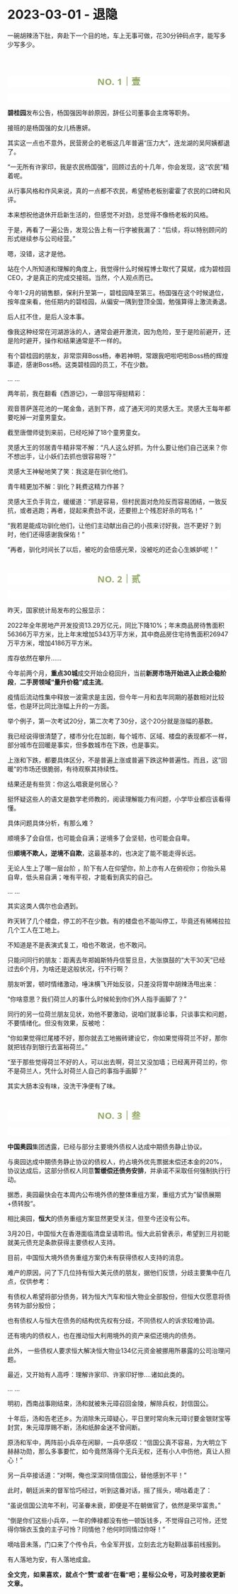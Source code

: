 # 2023-03-01 - 退隐

<p style="visibility: visible;">一碗胡辣汤下肚，奔赴下一个目的地，车上无事可做，花30分钟码点字，能写多少写多少。</p><p style="visibility: visible;"><br style="visibility: visible;"><br style="visibility: visible;"></p><p style="outline: 0px;max-width: 100%;color: rgb(34, 34, 34);letter-spacing: 0.544px;white-space: normal;font-family: -apple-system-font, system-ui, &quot;Helvetica Neue&quot;, &quot;PingFang SC&quot;, &quot;Hiragino Sans GB&quot;, &quot;Microsoft YaHei UI&quot;, &quot;Microsoft YaHei&quot;, Arial, sans-serif;background-color: rgb(255, 255, 255);text-align: center;visibility: visible;box-sizing: border-box !important;overflow-wrap: break-word !important;"><span style="outline: 0px;max-width: 100%;font-weight: bold;line-height: 25px;color: rgb(149, 169, 103);font-size: 20px;visibility: visible;box-sizing: border-box !important;overflow-wrap: break-word !important;">NO. 1｜壹</span></p><p style="outline: 0px;max-width: 100%;color: rgb(34, 34, 34);letter-spacing: 0.544px;white-space: normal;font-family: -apple-system-font, system-ui, &quot;Helvetica Neue&quot;, &quot;PingFang SC&quot;, &quot;Hiragino Sans GB&quot;, &quot;Microsoft YaHei UI&quot;, &quot;Microsoft YaHei&quot;, Arial, sans-serif;background-color: rgb(255, 255, 255);text-align: center;visibility: visible;box-sizing: border-box !important;overflow-wrap: break-word !important;"><br style="outline: 0px;max-width: 100%;visibility: visible;box-sizing: border-box !important;overflow-wrap: break-word !important;"></p><p style="visibility: visible;"><strong style="visibility: visible;">碧桂园</strong>发布公告，杨国强因年龄原因，辞任公司董事会主席等职务。<br style="visibility: visible;"></p><p style="visibility: visible;">接班的是杨国强的女儿杨惠妍。</p><p style="visibility: visible;">其实这一点也不意外，民营房企的老板这几年普遍“压力大”，连龙湖的吴阿姨都退了。</p><p style="visibility: visible;">“一无所有许家印，我是农民杨国强”，回顾过去的十几年，你会发现，这“农民”精着呢。</p><p style="visibility: visible;">从行事风格和作风来说，真的一点都不农民，希望杨老板别霍霍了农民的口碑和风评。<br style="visibility: visible;"></p><p style="visibility: visible;">本来想祝他退休开启新生活的，但感觉不对劲，总觉得不像杨老板的风格。</p><p style="visibility: visible;">于是，再看了一遍公告，发现公告上有一行字被我漏了：“后续，将以特别顾问的形式继续参与公司经营。”</p><p style="visibility: visible;">嗯，没错，这才是他。</p><p style="visibility: visible;">站在个人所知道和理解的角度上，我觉得什么时候程博士取代了莫斌，成为碧桂园CEO，才是真正的完成交接班。当然，个人观点而已。</p><p style="visibility: visible;">今年1-2月的销售额，保利升至第一，碧桂园降至第三。杨国强在这个时候退位，按年度来看，他任期内的碧桂园，从偏安一隅到登顶全国，勉强算得上激流勇退。</p><p style="visibility: visible;">后人扛不住，是后人没本事。</p><p style="visibility: visible;">像我这种经常在河湖游泳的人，通常会避开激流，因为危险，至于是险前避开，还是险时避开，操作和结果通常是不一样的。<br style="visibility: visible;"></p><p style="visibility: visible;">有个碧桂园的朋友，非常崇拜Boss杨，奉若神明，常跟我吧啦吧啦Boss杨的辉煌事迹，感谢Boss杨。这类碧桂园的员工，不在少数。</p><p style="visibility: visible;">... ...<br style="visibility: visible;"></p><p>两年前，我在翻看《西游记》，一章回写得挺精彩：</p><p>观音菩萨莲花池的一尾金鱼，逃到下界，成了通天河的灵感大王。灵感大王每年都要吃掉一对童男童女。<br></p><p>截至唐僧师徒到来前，已经吃掉了18个童男童女。<br></p><p>灵感大王的邻居青牛精非常不解：“凡人这么好抓，为什么要让他们自己送来？你不想出手，让小妖们去抓也很容易呀？”<br></p><p>灵感大王神秘地笑了笑：我这是在驯化他们。<br></p><p>青牛精更加不解：驯化？耗费这精力作甚？<br></p><p>灵感大王负手背立，缓缓道：“抓是容易，但村民面对危险反而容易团结，一致反抗，或者逃跑；再者，捉起来费劲不说，还要担上个残忍好杀的骂名！”</p><p>“我若是能成功驯化他们，让他们主动献出自己的小孩来讨好我，岂不更好？到时，他们还得感谢我保佑！”</p><p>“再者，驯化时间长了以后，被吃的会倍感光荣，没被吃的还会心生嫉妒呢！”<br></p><p><br></p><p style="outline: 0px;max-width: 100%;color: rgb(34, 34, 34);letter-spacing: 0.544px;white-space: normal;font-family: -apple-system-font, system-ui, &quot;Helvetica Neue&quot;, &quot;PingFang SC&quot;, &quot;Hiragino Sans GB&quot;, &quot;Microsoft YaHei UI&quot;, &quot;Microsoft YaHei&quot;, Arial, sans-serif;background-color: rgb(255, 255, 255);text-align: center;visibility: visible;box-sizing: border-box !important;overflow-wrap: break-word !important;"><span style="outline: 0px;max-width: 100%;font-weight: bold;line-height: 25px;color: rgb(149, 169, 103);font-size: 20px;visibility: visible;box-sizing: border-box !important;overflow-wrap: break-word !important;">NO. 2｜贰</span></p><p style="outline: 0px;max-width: 100%;color: rgb(34, 34, 34);letter-spacing: 0.544px;white-space: normal;font-family: -apple-system-font, system-ui, &quot;Helvetica Neue&quot;, &quot;PingFang SC&quot;, &quot;Hiragino Sans GB&quot;, &quot;Microsoft YaHei UI&quot;, &quot;Microsoft YaHei&quot;, Arial, sans-serif;background-color: rgb(255, 255, 255);text-align: center;visibility: visible;box-sizing: border-box !important;overflow-wrap: break-word !important;"><br style="outline: 0px;max-width: 100%;visibility: visible;box-sizing: border-box !important;overflow-wrap: break-word !important;"></p><p>昨天，国家统计局发布的公报显示：</p><p>2022年全年房地产开发投资13.29万亿元，同比下降10%；年末商品房待售面积56366万平方米，比上年末增加5343万平方米，其中商品房住宅待售面积26947万平方米，增加4186万平方米。</p><p>库存依然在攀升......<br></p><p>今年前两个月，<strong>重点30城</strong>成交开始企稳回升，当前<strong>新房市场开始进入止跌企稳阶段</strong>，<strong>二手房领域“量升价稳”成主流</strong>。</p><p>疫情后流动性集中释放一波需求是主因，但今年一月和去年同期的基数相对比较低，也是环比同比涨幅上升的一方面。<br></p><p>举个例子，第一次考试20分，第二次考了30分，这个20分就是涨幅的基数。</p><p>我已经说得很清楚了，楼市分化在加剧，每个城市、区域、楼盘的表现都不一样，部分城市在回暖是事实，但多数城市在下跌，也是事实。</p><p>上涨和下跌，都要具体区分，不是普遍上涨或普遍下跌这种普遍性。而且，这”回暖“的市场还很脆弱，有待观察其持续性。<br></p><p>结果还是有些货：你这么唱衰是何居心？</p><p>挺怀疑这些人的语文是数学老师教的，阅读理解能力有问题，小学毕业都应该看得懂。</p><p>具体问题具体分析，有那么难？</p><p>顺境多了会自信，也可能会自满；逆境多了会坚韧，也可能会自卑。</p><p>但<strong>顺境不欺人，逆境不自欺</strong>，这最基本的，也决定了能不能走得长远。<br></p><p>无论人生上了哪一层台阶 ，阶下有人在仰望你，阶上亦有人在俯视你；你抬头易自卑，低头易自满；唯有平视，才能看到真实的自己。</p><p>... ...</p><p>其实这类人偶尔也会遇到。</p><p>昨天转了几个楼盘，停工的不在少数。有的楼盘也不能叫停工，毕竟还有稀稀拉拉几个工人在工地上。<br></p><p>不知道是不是表演式复工，咱也不敢说，也不敢问。</p><p>只能问同行的朋友：距离去年郑姆斯特丹信誓旦旦，大张旗鼓的“大干30天”已经过去6个月，为啥还是这般状况，行不行啊？</p><p>朋友听罢，顿时情绪激动，唾沫横飞开始反驳，只差没将胃中胡辣汤甩出来：<br></p><p>“你啥意思？我们荷兰人的事什么时候轮到你们外人指手画脚了？”</p><p>同行的另一位荷兰朋友见状，劝他不要激动，说咱们就事论事，只谈事实和问题，不要情绪化。但没有效果，反被呛：</p><p>“你如果觉得烂尾楼不好，那你就去工地搬砖建设它，你如果觉得荷兰不好，那你就把钱存到银行去富裕荷兰。”</p><p>“至于那些觉得荷兰不好的人，可以出去啊，荷兰又没加墙；已经离开荷兰的，你不是荷兰人，凭什么对荷兰人自己的事指手画脚？”</p><p>其实大肠本没有味，没洗干净便有了味。</p><p><br></p><p style="outline: 0px;max-width: 100%;color: rgb(34, 34, 34);letter-spacing: 0.544px;white-space: normal;font-family: -apple-system-font, system-ui, &quot;Helvetica Neue&quot;, &quot;PingFang SC&quot;, &quot;Hiragino Sans GB&quot;, &quot;Microsoft YaHei UI&quot;, &quot;Microsoft YaHei&quot;, Arial, sans-serif;background-color: rgb(255, 255, 255);text-align: center;visibility: visible;box-sizing: border-box !important;overflow-wrap: break-word !important;"><span style="outline: 0px;max-width: 100%;font-weight: bold;line-height: 25px;color: rgb(149, 169, 103);font-size: 20px;visibility: visible;box-sizing: border-box !important;overflow-wrap: break-word !important;">NO. 3｜叁</span></p><p style="outline: 0px;max-width: 100%;color: rgb(34, 34, 34);letter-spacing: 0.544px;white-space: normal;font-family: -apple-system-font, system-ui, &quot;Helvetica Neue&quot;, &quot;PingFang SC&quot;, &quot;Hiragino Sans GB&quot;, &quot;Microsoft YaHei UI&quot;, &quot;Microsoft YaHei&quot;, Arial, sans-serif;background-color: rgb(255, 255, 255);text-align: center;visibility: visible;box-sizing: border-box !important;overflow-wrap: break-word !important;"><br style="outline: 0px;max-width: 100%;visibility: visible;box-sizing: border-box !important;overflow-wrap: break-word !important;"></p><p><strong>中国奥园</strong>集团透露，已经与部分主要境外债权人达成中期债务静止协议。<br></p><p>与奥园达成中期债务静止协议的债权人，约占境外优先票据未偿还本金的20%，协议达成后，这部分债权人同意<strong>暂缓偿还债务安排</strong>，并承诺不采取任何强制执行行动。</p><p>据悉，奥园最快会在本周内公布境外债的整体重组方案，重组方式为”留债展期+债转股“。<br></p><p>相比奥园，<strong>恒大</strong>的债务重组方案显然更受关注，但至今还没有公布。<br></p><p>3月20日，中国恒大在香港面临清盘呈请聆讯。恒大此前曾表示，希望到三月初能就美元债充足条款获得主要债权人支持。</p><p>目前，中国恒大境外债务重组方案仍未有获得债权人支持的消息。<br></p><p>难产的原因，问了下几位持有恒大美元债的朋友，据他们反馈，分歧主要集中在几点，仅供参考：<br></p><p>有债权人希望将部分债务，转为恒大汽车和恒大物业全部股份，但恒大仅愿意将债务转为部分股份；<br></p><p>也有债权人与恒大在债务的结构优先权有分歧，不同债权人的诉求较难协调。</p><p>还有境内的债权人，也在推动恒大利用境外的资产来偿还境内的债务。<br></p><p>此外， 一些债权人要求恒大解决恒大物业134亿元资金被挪用所暴露的公司治理问题。<br></p><p>最近，又开始有人高呼：理解许家印、许家印好惨....诸如此类的。</p><p>... ...<br></p><p>明初，西南战事刚结束，汤和就被朱元璋召回金陵，解除兵权，封信国公。</p><p>十年后，汤和告老还乡。为消除朱元璋疑心，平日里时常向朱元璋讨要金银财宝等封赏，朱元璋厚赐不断，汤和纸醉金迷不曾间断。<br></p><p>原汤和军中，两阵前小兵卒在闲聊，一兵卒感叹：“信国公真不容易，为大明立下赫赫功勋，那么多事要忙，如今竟然落得个无兵无权，还有小人中伤他，真让人担心！”<br></p><p>另一兵卒接话道：“对啊，俺也深深同情信国公，替他感到不平！”<br></p><p>此时，朝廷派来的督军恰巧经过，听到这番对话，摇了摇头，嘀咕着走了：</p><p>“虽说信国公流年不利，可圣眷未衰，即便是不在朝做官了，依然是荣华富贵。”</p><p>“倒是你们这些小兵卒，一年的俸禄都没有他一顿饭钱多，不觉得自己可怜，还觉得你锦衣玉食的主子可怜？同情他？他何时同情过你呀！”<br></p><p>嘀咕音未落，门口来了个传令兵，令全军开拔，立刻去北方鞑靼战事前线报到。</p><p>有人落地为安，有人落地成盒。</p><p style="margin-bottom: 0px;"><strong style="outline: 0px;max-width: 100%;color: rgb(34, 34, 34);font-family: system-ui, -apple-system, BlinkMacSystemFont, &quot;Helvetica Neue&quot;, &quot;PingFang SC&quot;, &quot;Hiragino Sans GB&quot;, &quot;Microsoft YaHei UI&quot;, &quot;Microsoft YaHei&quot;, Arial, sans-serif;letter-spacing: 0.544px;white-space: normal;background-color: rgb(255, 255, 255);font-size: 16px;box-sizing: border-box !important;overflow-wrap: break-word !important;"><span style="outline: 0px;max-width: 100%;font-size: 14px;box-sizing: border-box !important;overflow-wrap: break-word !important;">全文完，如果喜欢，就点个“赞”或者“在看”吧；星标公众号，可及时接收更新文章。</span></strong></p><p style="display: none;"><mp-style-type data-value="3"></mp-style-type></p>